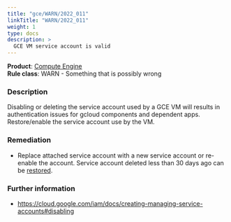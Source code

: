 ```yaml
---
title: "gce/WARN/2022_011"
linkTitle: "WARN/2022_011"
weight: 1
type: docs
description: >
  GCE VM service account is valid
---
```


**Product**: [Compute Engine](https://cloud.google.com/compute)\
**Rule class**: WARN - Something that is possibly wrong

### Description

Disabling or deleting the service account used by a GCE VM will results in
authentication issues for gcloud components and dependent apps.
Restore/enable the service account use by the VM.

### Remediation
- Replace attached service account with a new service account or re-enable the account.
Service account deleted less than 30 days ago can be [restored](https://cloud.google.com/iam/docs/service-accounts-delete-undelete#undeleting).

### Further information
- https://cloud.google.com/iam/docs/creating-managing-service-accounts#disabling
